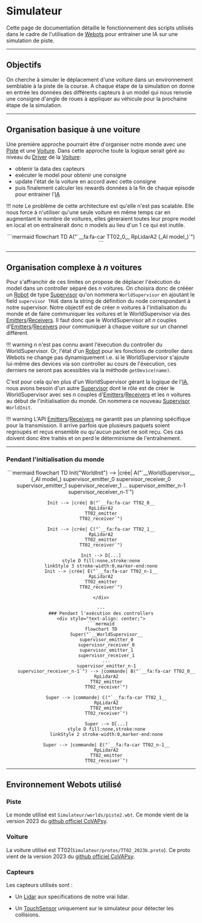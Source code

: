 # Simulateur

Cette page de documentation détaille le fonctionnement des scripts utilisés dans le cadre de l'utilisation de [Webots](https://cyberbotics.com) pour entrainer une IA sur une simulation de piste.

---
## Objectifs

On cherche à simuler le déplacement d'une voiture dans un environnement semblable à la piste de la course. A chaque étape de la simulation on donne en entrée les données des différents capteurs à un model qui nous renvoie une consigne d'angle de roues à appliquer au véhicule pour la prochaine étape de la simulation.


---
## Organisation basique à une voiture

Une première approche pourrairt être d'organiser notre monde avec une [Piste](#piste) et une [Voiture](#voiture). Dans cette approche toute la logique serait géré au niveau du [Driver](https://cyberbotics.com/doc/automobile/driver-library) de la [Voiture](#voiture):
- obtenir la data des capteurs
- exécuter le model pour obtenir une consigne
- update l'état de la voiture en accord avec cette consigne
- puis finalement calculer les rewards données à la fin de chaque episode pour entrainer l'[IA](./IA.md)

!!! note
    Le problème de cette architecture est qu'elle n'est pas scalable. Elle nous force à n'utiliser  qu'une seule voiture en même temps car en augmentant le nombre de voitures, elles gèreraient toutes leur propre model en local et on entraînerait donc _n_ models au lieu d'un 1 ce qui est inutile.

<div style="text-align: center;">
```mermaid
flowchart TD
    A("`__fa:fa-car TT02_0__
    RpLidarA2
    (_AI model_)`")
```
</div>

---
## Organisation complexe à _n_ voitures

Pour s'affranchir de ces limites on propose de déplacer l'éxécution du model dans un controller séparé des _n_ voitures. On choisira donc de crééer un [Robot](https://cyberbotics.com/doc/reference/robot) de type [Supervisor](https://cyberbotics.com/doc/reference/supervisor) qu'on nommera `WorldSupervisor` en ajoutant le field `supervisor TRUE` dans la string de définition du node correspondant à notre supervisor. Notre objectif est de créer _n_ voitures à l'initialisation du monde et de faire communiquer les voitures et le WorldSupervisor via des [Emitters](https://www.cyberbotics.com/doc/reference/emitter)/[Receivers](https://www.cyberbotics.com/doc/reference/receiver). Il faut donc que le WorldSupervisor ait _n_ couples d'[Emitters](https://www.cyberbotics.com/doc/reference/emitter)/[Receivers](https://www.cyberbotics.com/doc/reference/receiver) pour communiquer à chaque voiture sur un channel différent.

!!! warning
    _n_ n'est pas connu avant l'éxecution du controller du WorldSupervisor. Or, l'état d'un [Robot](https://cyberbotics.com/doc/reference/robot) pour les fonctions de controller dans Webots ne change pas dynamiquement i.e. si le WorldSupervisor s'ajoute lui-même des devices via son controller au cours de l'éxecution, ces derniers ne seront pas acessibles via la méthode `getDevice(name)`.

C'est pour cela qu'en plus d'un WorldSupervisor gérant la logique de l'[IA](./IA.md), nous avons besoin d'un autre [Supervisor](https://cyberbotics.com/doc/reference/supervisor) dont le rôle est de créer le WorldSupervisor avec ses _n_ couples d'[Emitters](https://www.cyberbotics.com/doc/reference/emitter)/[Receivers](https://www.cyberbotics.com/doc/reference/receiver) et les _n_ voitures au début de l'initialisation du monde. On nommera ce nouveau [Supervisor](https://cyberbotics.com/doc/reference/supervisor) `WorldInit`.

!!! warning
    L'API [Emitters](https://www.cyberbotics.com/doc/reference/emitter)/[Receivers](https://www.cyberbotics.com/doc/reference/receiver) ne garantit pas un planning spécifique pour la transmission. Il arrive parfois que plusieurs paquets soient regroupés et reçus ensemble ou qu'aucun packet ne soit reçu. Ces cas doivent donc être traités et on perd le déterminisme de l'entraînement.

---
### Pendant l'initialisation du monde

<div style="text-align: center;">
```mermaid
flowchart TD
    Init("WorldInit") --> |crée| A("`__WorldSupervisor__
    (_AI model_)
    supervisor_emitter_0
    supervisor_receiver_0
    supervisor_emitter_1
    supervisor_receiver_1
    ...
    supervisor_emitter_n-1
    supervisor_receiver_n-1`")

    Init --> |crée| B("`__fa:fa-car TT02_0__
    RpLidarA2
    TT02_emitter
    TT02_receiver`")

    Init --> |crée| C("`__fa:fa-car TT02_1__
    RpLidarA2
    TT02_emitter
    TT02_receiver`")

    Init --> D[...]
    style D fill:none,stroke:none
    linkStyle 3 stroke-width:0,marker-end:none
    Init --> |crée| E("`__fa:fa-car TT02_n-1__
    RpLidarA2
    TT02_emitter
    TT02_receiver`")
```
</div>

---
### Pendant l'exécution des controllers
<div style="text-align: center;">
```mermaid
flowchart TD
    Super("`__WorldSupervisor__
    supervisor_emitter_0
    supervisor_receiver_0
    supervisor_emitter_1
    supervisor_receiver_1
    ...
    supervisor_emitter_n-1
    supervisor_receiver_n-1`") --> |commande| B("`__fa:fa-car TT02_0__
    RpLidarA2
    TT02_emitter
    TT02_receiver`")

    Super --> |commande| C("`__fa:fa-car TT02_1__
    RpLidarA2
    TT02_emitter
    TT02_receiver`")

    Super --> D[...]
    style D fill:none,stroke:none
    linkStyle 2 stroke-width:0,marker-end:none

    Super --> |commande| E("`__fa:fa-car TT02_n-1__
    RpLidarA2
    TT02_emitter
    TT02_receiver`")
```
</div>

---
## Environnement Webots utilisé

### Piste

Le monde utilisé est `Simulateur/worlds/piste2.wbt`. Ce monde vient de la version 2023 du [github officiel CoVAPsy](https://github.com/ajuton-ens/CourseVoituresAutonomesSaclay).

### Voiture

La voiture utilisé est TT02(`Simulateur/protos/TT02_2023b.proto`). Ce proto vient de la version 2023 du [github officiel CoVAPsy](https://github.com/ajuton-ens/CourseVoituresAutonomesSaclay).

### Capteurs

Les capteurs utilisés sont :

- Un [Lidar](./Lidar.md) aux specifications de notre vrai lidar.

- Un [TouchSensor](https://cyberbotics.com/doc/reference/touchsensor) uniquement sur le simulateur pour détecter les collisions.
